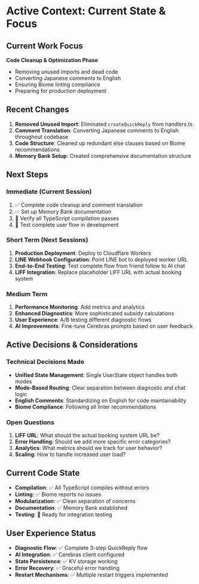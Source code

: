 # Active Context: Current State & Focus

## Current Work Focus
**Code Cleanup & Optimization Phase**
- Removing unused imports and dead code
- Converting Japanese comments to English
- Ensuring Biome linting compliance
- Preparing for production deployment

## Recent Changes
1. **Removed Unused Import**: Eliminated `createQuickReply` from handlers.ts
2. **Comment Translation**: Converting Japanese comments to English throughout codebase
3. **Code Structure**: Cleaned up redundant else clauses based on Biome recommendations
4. **Memory Bank Setup**: Created comprehensive documentation structure

## Next Steps

### Immediate (Current Session)
1. ✅ Complete code cleanup and comment translation
2. ✅ Set up Memory Bank documentation
3. 🔄 Verify all TypeScript compilation passes
4. 🔄 Test complete user flow in development

### Short Term (Next Sessions)
1. **Production Deployment**: Deploy to Cloudflare Workers
2. **LINE Webhook Configuration**: Point LINE bot to deployed worker URL
3. **End-to-End Testing**: Test complete flow from friend follow to AI chat
4. **LIFF Integration**: Replace placeholder LIFF URL with actual booking system

### Medium Term
1. **Performance Monitoring**: Add metrics and analytics
2. **Enhanced Diagnostics**: More sophisticated subsidy calculations
3. **User Experience**: A/B testing different diagnostic flows
4. **AI Improvements**: Fine-tune Cerebras prompts based on user feedback

## Active Decisions & Considerations

### Technical Decisions Made
- **Unified State Management**: Single UserState object handles both modes
- **Mode-Based Routing**: Clear separation between diagnostic and chat logic
- **English Comments**: Standardizing on English for code maintainability
- **Biome Compliance**: Following all linter recommendations

### Open Questions
1. **LIFF URL**: What should the actual booking system URL be?
2. **Error Handling**: Should we add more specific error categories?
3. **Analytics**: What metrics should we track for user behavior?
4. **Scaling**: How to handle increased user load?

## Current Code State
- **Compilation**: ✅ All TypeScript compiles without errors
- **Linting**: ✅ Biome reports no issues
- **Modularization**: ✅ Clean separation of concerns
- **Documentation**: ✅ Memory Bank established
- **Testing**: 🔄 Ready for integration testing

## User Experience Status
- **Diagnostic Flow**: ✅ Complete 3-step QuickReply flow
- **AI Integration**: ✅ Cerebras client configured
- **State Persistence**: ✅ KV storage working
- **Error Recovery**: ✅ Graceful error handling
- **Restart Mechanisms**: ✅ Multiple restart triggers implemented
